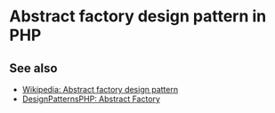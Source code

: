 # Abstract factory design pattern in PHP

## See also

* [Wikipedia: Abstract factory design pattern](https://en.wikipedia.org/wiki/Abstract_factory_pattern)
* [DesignPatternsPHP: Abstract Factory](http://designpatternsphp.readthedocs.io/en/latest/Creational/AbstractFactory/README.html)
